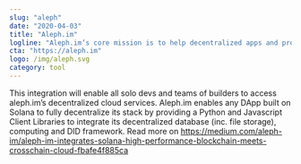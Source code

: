 ```yaml
---
slug: "aleph"
date: "2020-04-03"
title: "Aleph.im"
logline: "Aleph.im’s core mission is to help decentralized apps and protocols by stripping off the centralized parts of their stack, achieving a fully decentralized architecture. You can think of aleph.im as a Decentralized AWS."
cta: "https://aleph.im"
logo: /img/aleph.svg
category: tool
---
```


This integration will enable all solo devs and teams of builders to access aleph.im’s decentralized cloud services. Aleph.im enables any DApp built on Solana to fully decentralize its stack by providing a Python and Javascript Client Libraries to integrate its decentralized database (inc. file storage), computing and DID framework.
Read more on https://medium.com/aleph-im/aleph-im-integrates-solana-high-performance-blockchain-meets-crosschain-cloud-fbafe4f885ca
